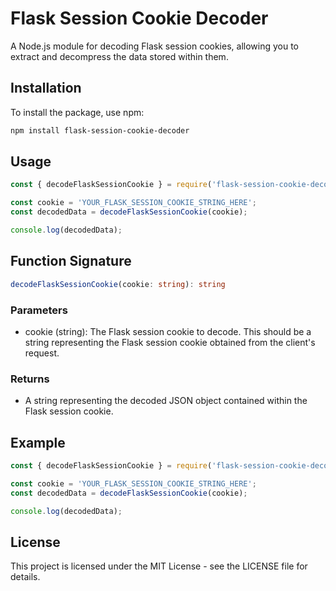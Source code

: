 # Flask Session Cookie Decoder

A Node.js module for decoding Flask session cookies, allowing you to extract and decompress the data stored within them.

## Installation

To install the package, use npm:

```bash
npm install flask-session-cookie-decoder
```


## Usage

```javascript
const { decodeFlaskSessionCookie } = require('flask-session-cookie-decoder');

const cookie = 'YOUR_FLASK_SESSION_COOKIE_STRING_HERE';
const decodedData = decodeFlaskSessionCookie(cookie);

console.log(decodedData);
```

## Function Signature
```typescript
decodeFlaskSessionCookie(cookie: string): string
```


### Parameters
* cookie (string): The Flask session cookie to decode. This should be a string representing the Flask session cookie obtained from the client's request.
### Returns
* A string representing the decoded JSON object contained within the Flask session cookie.

## Example
```javascript
const { decodeFlaskSessionCookie } = require('flask-session-cookie-decoder');

const cookie = 'YOUR_FLASK_SESSION_COOKIE_STRING_HERE';
const decodedData = decodeFlaskSessionCookie(cookie);

console.log(decodedData);
```
## License
This project is licensed under the MIT License - see the LICENSE file for details.